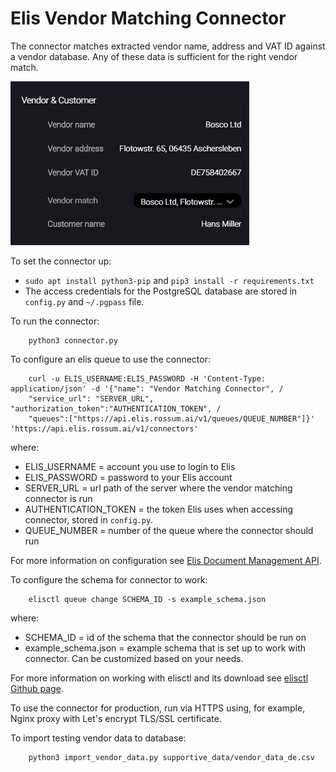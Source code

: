 # Elis Vendor Matching Connector

The connector matches extracted vendor name, address and VAT ID against a vendor database. 
Any of these data is sufficient for the right vendor match.

![Vendor Matching Connector](vendor_matching_connector.gif)

To set the connector up:

  * `sudo apt install python3-pip` and `pip3 install -r requirements.txt`
  * The access credentials for the PostgreSQL database are stored in `config.py` and `~/.pgpass` file.

To run the connector:
```
	python3 connector.py
```

To configure an elis queue to use the connector:
```
	curl -u ELIS_USERNAME:ELIS_PASSWORD -H 'Content-Type: application/json' -d '{"name": "Vendor Matching Connector", /
	"service_url": "SERVER_URL", "authorization_token":"AUTHENTICATION_TOKEN", /
	"queues":["https://api.elis.rossum.ai/v1/queues/QUEUE_NUMBER"]}' 'https://api.elis.rossum.ai/v1/connectors'
```
where:
  * ELIS_USERNAME = account you use to login to Elis
  * ELIS_PASSWORD = password to your Elis account
  * SERVER_URL = url path of the server where the vendor matching connector is run
  * AUTHENTICATION_TOKEN = the token Elis uses when accessing connector, stored in `config.py`.
  * QUEUE_NUMBER = number of the queue where the connector should run

For more information on configuration see 
<a href="https://api.elis.rossum.ai/docs/#overview">Elis Document Management API</a>.

To configure the schema for connector to work:
```
	elisctl queue change SCHEMA_ID -s example_schema.json
```

where:
  * SCHEMA_ID = id of the schema that the connector should be run on
  * example_schema.json = example schema that is set up to work with connector. Can be customized based on your needs.

For more information on working with elisctl and its download see 
<a href="https://github.com/rossumai/elisctl">elisctl Github page</a>.

To use the connector for production, run via HTTPS using, for example, Nginx proxy with Let's encrypt 
TLS/SSL certificate. 

To import testing vendor data to database:
```
    python3 import_vendor_data.py supportive_data/vendor_data_de.csv
```
